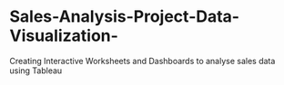 # Sales-Analysis-Project-Data-Visualization-
Creating Interactive Worksheets and Dashboards to analyse sales data using Tableau
